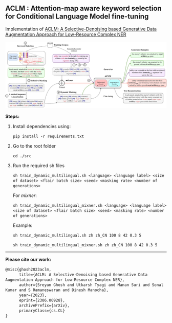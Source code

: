 ## ACLM : Attention-map aware keyword selection for Conditional Language Model fine-tuning

Implementation of [ACLM: A Selective-Denoising based Generative Data Augmentation Approach for Low-Resource Complex NER](https://arxiv.org/abs/2306.00928)

![Proposed Methodology](./assets/diagram.jpg)

**Steps:**

1. Install dependencies using:
      ```
      pip install -r requirements.txt
      ```

2. Go to the root folder
      ```
      cd ./src
      ```

3. Run the required sh files
      ```
      sh train_dynamic_multilingual.sh <language> <language label> <size of dataset> <flair batch size> <seed> <masking rate> <number of generations>
      ```
      For _mixner_:
      ```
      sh train_dynamic_multilingual_mixner.sh <language> <language label> <size of dataset> <flair batch size> <seed> <masking rate> <number of generations>
      ```
      Example:
      ```
      sh train_dynamic_multilingual.sh zh zh_CN 100 8 42 0.3 5
      ```
      ```
      sh train_dynamic_multilingual_mixner.sh zh zh_CN 100 8 42 0.3 5
      ```
---
**Please cite our work:**
```
@misc{ghosh2023aclm,
      title={ACLM: A Selective-Denoising based Generative Data Augmentation Approach for Low-Resource Complex NER},
      author={Sreyan Ghosh and Utkarsh Tyagi and Manan Suri and Sonal Kumar and S Ramaneswaran and Dinesh Manocha},
      year={2023},
      eprint={2306.00928},
      archivePrefix={arXiv},
      primaryClass={cs.CL}
}
```
